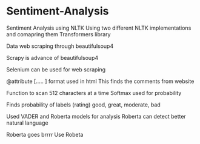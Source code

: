 # Sentiment-Analysis

Sentiment Analysis using NLTK
Using two different NLTK implementations and comapring them
Transformers library

Data web scraping through beautifulsoup4

Scrapy is advance of beautifulsoup4

Selenium can be used for web scraping

@attribute [..... ] format used in html
This finds the comments from website

Function to scan 512 characters at a time
Softmax used for probability

Finds probability of labels (rating) good, great, moderate, bad

Used VADER and Roberta models for analysis
Roberta can detect better natural language

Roberta goes brrrr
Use Robeta
